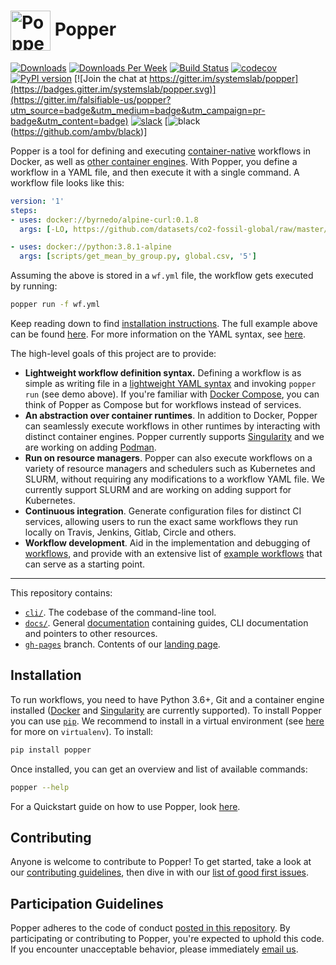 # <img src="https://raw.githubusercontent.com/systemslab/popper/57f7a89bed6ff3e4d62ea2a5683ae28e3251931e/docs/figures/popper_logo_just_jug.png" width="64" valign="middle" alt="Popper"/> Popper

[![Downloads](https://pepy.tech/badge/popper)](https://pepy.tech/project/popper)
[![Downloads Per Week](https://pepy.tech/badge/popper/week)](https://pepy.tech/project/popper)
[![Build Status](https://travis-ci.org/systemslab/popper.svg?branch=master)](https://travis-ci.org/systemslab/popper)
[![codecov](https://codecov.io/gh/systemslab/popper/branch/master/graph/badge.svg)](https://codecov.io/gh/systemslab/popper)
[![PyPI version](https://badge.fury.io/py/popper.svg)](https://badge.fury.io/py/popper)
[![Join the chat at https://gitter.im/systemslab/popper](https://badges.gitter.im/systemslab/popper.svg)](https://gitter.im/falsifiable-us/popper?utm_source=badge&utm_medium=badge&utm_campaign=pr-badge&utm_content=badge)
[![slack](https://img.shields.io/badge/chat-on_slack-C03C20.svg?logo=slack)](https://join.slack.com/t/getpopper/shared_invite/zt-dtn0se2s-c50myMHNpeoikQXDeNbPew)
[![black](https://img.shields.io/badge/code%20style-black-000000.svg)(https://github.com/ambv/black)]

Popper is a tool for defining and executing [container-native][cn] 
workflows in Docker, as well as [other container engines][engines]. 
With Popper, you define a workflow in a YAML file, and then execute it 
with a single command. A workflow file looks like this:

```yaml
version: '1'
steps:
- uses: docker://byrnedo/alpine-curl:0.1.8
  args: [-LO, https://github.com/datasets/co2-fossil-global/raw/master/global.csv]

- uses: docker://python:3.8.1-alpine
  args: [scripts/get_mean_by_group.py, global.csv, '5']
```

Assuming the above is stored in a `wf.yml` file, the workflow gets 
executed by running:

```bash
popper run -f wf.yml
```

Keep reading down to find [installation instructions](#installation). 
The full example above can be found [here][minimalpython]. For more 
information on the YAML syntax, see [here][cnwf].

The high-level goals of this project are to provide:

  * **Lightweight workflow definition syntax.** Defining a workflow is 
    as simple as writing file in a [lightweight YAML syntax][cnwf] and 
    invoking `popper run` (see demo above). If you're familiar with 
    [Docker Compose][compose], you can think of Popper as Compose but 
    for workflows instead of services.
  * **An abstraction over container runtimes**. In addition to Docker, 
    Popper can seamlessly execute workflows in other runtimes by 
    interacting with distinct container engines. Popper currently 
    supports [Singularity][sylabs] and we are working on adding 
    [Podman][podman].
  * **Run on resource managers**. Popper can also execute workflows on 
    a variety of resource managers and schedulers such as Kubernetes 
    and SLURM, without requiring any modifications to a workflow YAML 
    file. We currently support SLURM and are working on adding support 
    for Kubernetes.
  * **Continuous integration**. Generate configuration files for 
    distinct CI services, allowing users to run the exact same 
    workflows they run locally on Travis, Jenkins, Gitlab, Circle and 
    others.
  * **Workflow development**. Aid in the implementation and debugging 
    of [workflows][scaffold], and provide with an extensive list of 
    [example workflows](https://github.com/popperized) that can serve 
    as a starting point.

-----

This repository contains:

  * [`cli/`](cli/). The codebase of the command-line tool.
  * [`docs/`](docs/). General [documentation][docs] containing guides, 
    CLI documentation and pointers to other resources.
  * [`gh-pages`][gh-pages] branch. Contents of our [landing 
    page](http://falsifiable.us).

## Installation

To run workflows, you need to have Python 3.6+, Git and a container 
engine installed ([Docker][docker] and [Singularity][singularity] are 
currently supported). To install Popper you can use 
[`pip`](https://pypi.python.org/pypi). We recommend to install in a 
virtual environment (see [here][venv] for more on `virtualenv`). To 
install:

```bash
pip install popper
```

Once installed, you can get an overview and list of available 
commands:

```bash
popper --help
```

For a Quickstart guide on how to use Popper, look [here][getting_started].

## Contributing

Anyone is welcome to contribute to Popper! To get started, take a look 
at our [contributing guidelines](CONTRIBUTING.md), then dive in with 
our [list of good first issues][gfi].

## Participation Guidelines

Popper adheres to the code of conduct [posted in this 
repository](CODE_OF_CONDUCT.md). By participating or contributing to 
Popper, you're expected to uphold this code. If you encounter 
unacceptable behavior, please immediately [email 
us](mailto:ivo@cs.ucsc.edu).

[minimalpy]: https://github.com/popperized/popper-examples/tree/master/workflows/minimal-python
[gfi]: https://github.com/systemslab/popper/issues?utf8=%E2%9C%93&q=is%3Aissue+label%3A%22good+first+issue%22+is%3Aopen
[singularity]: https://github.com/sylabs/singularity
[docker]: https://get.docker.com
[getting_started]: https://popper.readthedocs.io/en/latest/sections/getting_started.html
[venv]: https://packaging.python.org/guides/installing-using-pip-and-virtual-environments/#installing-virtualenv
[popper2]: https://github.com/systemslab/popper/projects/12
[docs]: https://popper.readthedocs.io/en/latest/
[gh-pages]: https://github.com/systemslab/popper/tree/gh-pages
[scaffold]: https://popper.readthedocs.io/en/latest/sections/getting_started.html#create-a-workflow
[cnwf]: docs/sections/cn_workflows.md
[engines]: docs/sections/cn_workflows.md#container-engines
[sylabs]: https://sylabs.io/
[cn]: https://cloudblogs.microsoft.com/opensource/2018/04/23/5-reasons-you-should-be-doing-container-native-development/
[compose]: https://docs.docker.com/compose/
[podman]: https://podman.io
[minimalpython]: https://github.com/popperized/popper-examples/tree/master/workflows/minimal-python
